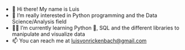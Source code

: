 - 👋 Hi there! My name is Luis
- 👀 I’m really interested in Python programming and the Data Science/Analysis field
- 👨‍💻 I’m currently learning Python 🐍, SQL and the different libraries to manipulate and visualize data
- 📫 You can reach me at luisvonrickenbach@gmail.com

<!---
luifavr/luifavr is a ✨ special ✨ repository because its `README.md` (this file) appears on your GitHub profile.
You can click the Preview link to take a look at your changes.
--->
